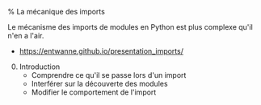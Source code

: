 % La mécanique des imports

Le mécanisme des imports de modules en Python est plus complexe qu'il n'en a l'air.

- https://entwanne.github.io/presentation_imports/

0. Introduction
    - Comprendre ce qu'il se passe lors d'un import
    - Interférer sur la découverte des modules
    - Modifier le comportement de l'import
